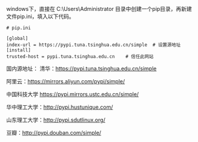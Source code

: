 windows下，直接在 C:\Users\Administrator 目录中创建一个pip目录，再新建文件pip.ini，填入以下代码。

```
# pip.ini
 
[global]
index-url = https://pypi.tuna.tsinghua.edu.cn/simple  # 设置源地址
[install]
trusted-host = pypi.tuna.tsinghua.edu.cn    # 信任此网站
```

国内源地址：
清华：https://pypi.tuna.tsinghua.edu.cn/simple

阿里云：https://mirrors.aliyun.com/pypi/simple/

中国科技大学 https://pypi.mirrors.ustc.edu.cn/simple/

华中理工大学：http://pypi.hustunique.com/

山东理工大学：http://pypi.sdutlinux.org/ 

豆瓣：http://pypi.douban.com/simple/
